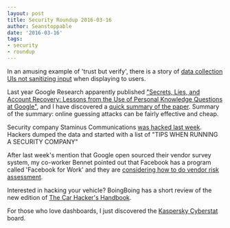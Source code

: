 ```yaml
---
layout: post
title: Security Roundup 2016-03-16
author: Seanstoppable
date: '2016-03-16'
tags:
- security
- roundup
---
```


In an amusing example of 'trust but verify', there is a story of [data 
collection UIs not sanitizing input](http://bit.ly/1RjaBxb) when displaying to users.

Last year Google Research apparently published ["Secrets, Lies, and Account 
Recovery: Lessons from the Use of Personal Knowledge Questions at Google"](http://bit.ly/1XrKybO), 
and I have discovered a [quick summary of the paper](http://bit.ly/1UuN5md). 
Summary of the summary: online guessing attacks can be fairly effective and cheap.

Security company Staminus Communications [was hacked last week](http://bit.ly/1SOAcng). 
Hackers dumped the data and started with a list of "TIPS WHEN RUNNING A SECURITY 
COMPANY"

After last week's mention that Google open sourced their vendor survey system, 
my co-worker Bennet pointed out that Facebook has a program called 'Facebook 
for Work' and they are [considering how to do vendor risk 
  assessment](http://on.wsj.com/1Z1VtKL).

Interested in hacking your vehicle? BoingBoing has a short review of the new 
edition of [The Car Hacker's Handbook](http://bit.ly/1S0Z4FZ).

For those who love dashboards, I just discovered the [Kaspersky 
Cyberstat](http://bit.ly/1UuPgX2) board.
